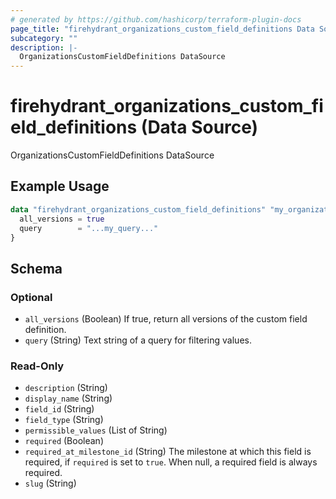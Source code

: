 ```yaml
---
# generated by https://github.com/hashicorp/terraform-plugin-docs
page_title: "firehydrant_organizations_custom_field_definitions Data Source - terraform-provider-firehydrant"
subcategory: ""
description: |-
  OrganizationsCustomFieldDefinitions DataSource
---
```


# firehydrant_organizations_custom_field_definitions (Data Source)

OrganizationsCustomFieldDefinitions DataSource

## Example Usage

```terraform
data "firehydrant_organizations_custom_field_definitions" "my_organizations_customfielddefinitions" {
  all_versions = true
  query        = "...my_query..."
}
```

<!-- schema generated by tfplugindocs -->
## Schema

### Optional

- `all_versions` (Boolean) If true, return all versions of the custom field definition.
- `query` (String) Text string of a query for filtering values.

### Read-Only

- `description` (String)
- `display_name` (String)
- `field_id` (String)
- `field_type` (String)
- `permissible_values` (List of String)
- `required` (Boolean)
- `required_at_milestone_id` (String) The milestone at which this field is required, if `required` is set to `true`. When null, a required field is always required.
- `slug` (String)
